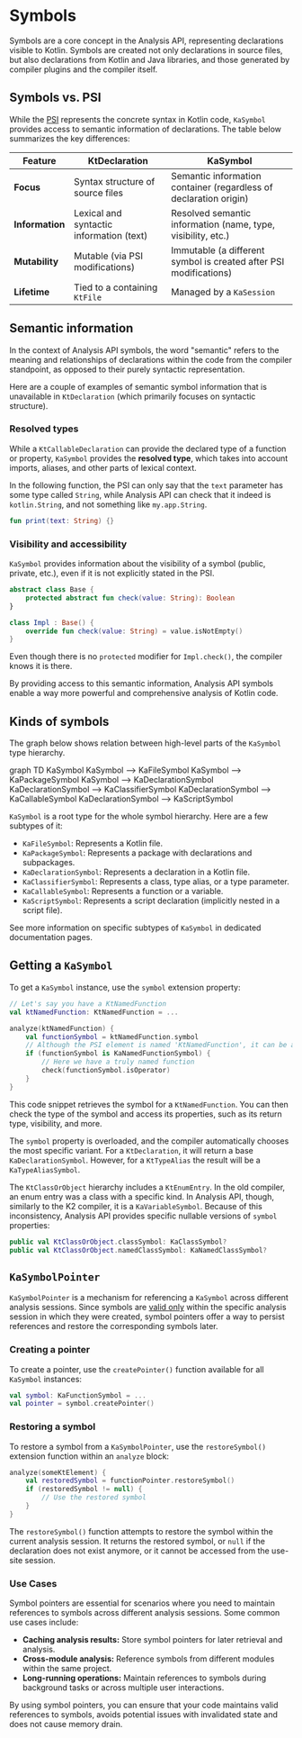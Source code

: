 # Symbols

Symbols are a core concept in the Analysis API, representing declarations visible to Kotlin. Symbols are created not
only declarations in source files, but also declarations from Kotlin and Java libraries, and those generated by compiler
plugins and the compiler itself.

## Symbols vs. PSI

While the [PSI](Fundamentals.md#kotlin-psi) represents the concrete syntax in Kotlin code, `KaSymbol` provides access to
semantic information of declarations. The table below summarizes the key differences:

| **Feature**        | **KtDeclaration**                        | **KaSymbol**                                                      |
|--------------------|------------------------------------------|-------------------------------------------------------------------|
| **Focus**          | Syntax structure of source files         | Semantic information container (regardless of declaration origin) |
| **Information**    | Lexical and syntactic information (text) | Resolved semantic information (name, type, visibility, etc.)      |
| **Mutability**     | Mutable (via PSI modifications)          | Immutable (a different symbol is created after PSI modifications) |
| **Lifetime**       | Tied to a containing `KtFile`            | Managed by a `KaSession`                                          |

## Semantic information

In the context of Analysis API symbols, the word "semantic" refers to the meaning and relationships of declarations
within the code from the compiler standpoint, as opposed to their purely syntactic representation.

Here are a couple of examples of semantic symbol information that is unavailable in `KtDeclaration` (which primarily
focuses on syntactic structure).

### Resolved types

While a `KtCallableDeclaration` can provide the declared type of a function or property,
`KaSymbol` provides the **resolved type**, which takes into account imports, aliases, and other parts of lexical 
context.

In the following function, the PSI can only say that the `text` parameter has some type called `String`, while
Analysis API can check that it indeed is `kotlin.String`, and not something like `my.app.String`.

```Kotlin
fun print(text: String) {}
```

### Visibility and accessibility

`KaSymbol` provides information about the visibility of a symbol (public, private, etc.), even if it is not explicitly
stated in the PSI.

```Kotlin
abstract class Base {
    protected abstract fun check(value: String): Boolean
}

class Impl : Base() {
    override fun check(value: String) = value.isNotEmpty()
}
```

Even though there is no `protected` modifier for `Impl.check()`, the compiler knows it is there. 

By providing access to this semantic information, Analysis API symbols enable a way more powerful and comprehensive
analysis of Kotlin code.

## Kinds of symbols

The graph below shows relation between high-level parts of the `KaSymbol` type hierarchy.

<code-block lang="mermaid">
graph TD
  KaSymbol
  KaSymbol --> KaFileSymbol
  KaSymbol --> KaPackageSymbol
  KaSymbol --> KaDeclarationSymbol
  KaDeclarationSymbol --> KaClassifierSymbol
  KaDeclarationSymbol --> KaCallableSymbol
  KaDeclarationSymbol --> KaScriptSymbol
</code-block>

`KaSymbol` is a root type for the whole symbol hierarchy. Here are a few subtypes of it:

* `KaFileSymbol`: Represents a Kotlin file.
* `KaPackageSymbol`: Represents a package with declarations and subpackages.
* `KaDeclarationSymbol`: Represents a declaration in a Kotlin file.
* `KaClassifierSymbol`: Represents a class, type alias, or a type parameter.
* `KaCallableSymbol`: Represents a function or a variable.
* `KaScriptSymbol`: Represents a script declaration (implicitly nested in a script file).

See more information on specific subtypes of `KaSymbol` in dedicated documentation pages.

## Getting a `KaSymbol`

To get a `KaSymbol` instance, use the `symbol` extension property:

```kotlin
// Let's say you have a KtNamedFunction
val ktNamedFunction: KtNamedFunction = ...

analyze(ktNamedFunction) {
    val functionSymbol = ktNamedFunction.symbol
    // Although the PSI element is named 'KtNamedFunction', it can be an anonymous one (the name is 'null')
    if (functionSymbol is KaNamedFunctionSymbol) {
        // Here we have a truly named function
        check(functionSymbol.isOperator)
    }
}
```

This code snippet retrieves the symbol for a `KtNamedFunction`. You can then check the type of the symbol and access its
properties, such as its return type, visibility, and more.

The `symbol` property is overloaded, and the compiler automatically chooses the most specific variant.
For a `KtDeclaration`, it will return a base `KaDeclarationSymbol`.
However, for a `KtTypeAlias` the result will be a `KaTypeAliasSymbol`.

The `KtClassOrObject` hierarchy includes a `KtEnumEntry`. In the old compiler, an enum entry was a class with a specific
kind. In Analysis API, though, similarly to the K2 compiler, it is a `KaVariableSymbol`. Because of this inconsistency,
Analysis API provides specific nullable versions of `symbol` properties:

```Kotlin
public val KtClassOrObject.classSymbol: KaClassSymbol?
public val KtClassOrObject.namedClassSymbol: KaNamedClassSymbol?
```

## `KaSymbolPointer`

`KaSymbolPointer` is a mechanism for referencing a `KaSymbol` across different analysis sessions. Since symbols are
[valid only](Fundamentals.md#kalifetimeowner) within the specific analysis session in which they were created, symbol
pointers offer a way to persist references and restore the corresponding symbols later.

### Creating a pointer

To create a pointer, use the `createPointer()` function available for all `KaSymbol` instances:

```kotlin
val symbol: KaFunctionSymbol = ...
val pointer = symbol.createPointer()
```

### Restoring a symbol

To restore a symbol from a `KaSymbolPointer`, use the `restoreSymbol()` extension function within an `analyze` block:

```kotlin
analyze(someKtElement) {
    val restoredSymbol = functionPointer.restoreSymbol()
    if (restoredSymbol != null) {
        // Use the restored symbol
    }
}
```

The `restoreSymbol()` function attempts to restore the symbol within the current analysis session. It returns the
restored symbol, or `null` if the declaration does not exist anymore, or it cannot be accessed from the use-site session.

### Use Cases

Symbol pointers are essential for scenarios where you need to maintain references to symbols across different analysis
sessions. Some common use cases include:

* **Caching analysis results:** Store symbol pointers for later retrieval and analysis.
* **Cross-module analysis:** Reference symbols from different modules within the same project.
* **Long-running operations:** Maintain references to symbols during background tasks or across multiple user
  interactions.

By using symbol pointers, you can ensure that your code maintains valid references to symbols, avoids potential
issues with invalidated state and does not cause memory drain.